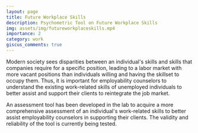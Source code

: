 ```yaml
---
layout: page
title: Future Workplace Skills
description: Psychometric Tool on Future Workplace Skills
img: assets/img/futureworkplaceskills.mp4
importance: 2
category: work
giscus_comments: true
---
```


Modern society sees disparities between an individual's skills and skills that companies require for a specific position, leading to a labor market with more vacant positions than individuals willing and having the skillset to occupy them. Thus, it is important for employability counselors to understand the existing work-related skills of unemployed individuals to better assist and support their clients to reintegrate the job market.​

An assessment tool has been developed in the lab to acquire a more comprehensive assessment of an individual's work-related skills to better assist employability counselors in supporting their clients. The validity and reliability of the tool is currently being tested. 

